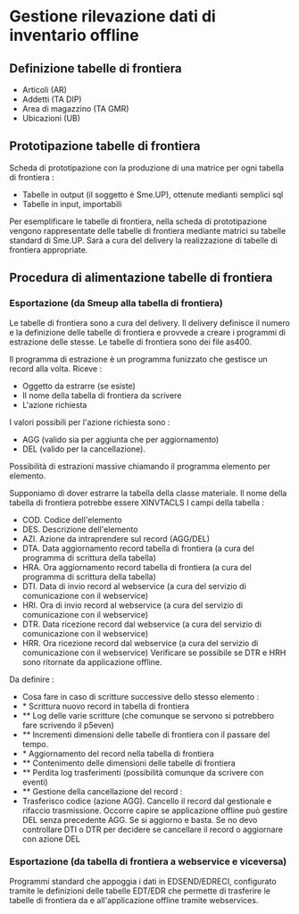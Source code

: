 # Gestione rilevazione dati di inventario offline

## Definizione tabelle di frontiera
-  Articoli (AR)
-  Addetti (TA DIP)
-  Area di magazzino (TA GMR)
-  Ubicazioni (UB)

## Prototipazione tabelle di frontiera
Scheda di prototipazione con la produzione di una matrice per ogni tabella di frontiera : 
-  Tabelle in output (il soggetto è Sme.UP), ottenute medianti semplici sql
-  Tabelle in input, importabili

Per esemplificare le tabelle di frontiera, nella scheda di prototipazione vengono rappresentate delle tabelle di frontiera mediante matrici su tabelle standard di Sme.UP. Sarà a cura del delivery la realizzazione di tabelle di frontiera appropriate.

## Procedura di alimentazione tabelle di frontiera

### Esportazione (da Smeup alla tabella di frontiera)
Le tabelle di frontiera sono a cura del delivery. Il delivery definisce il numero e la definizione delle tabelle di frontiera e provvede a creare i programmi di estrazione delle stesse. Le tabelle di frontiera sono dei file as400.

Il programma di estrazione è un programma funizzato che gestisce un record alla volta.
Riceve : 
- Oggetto da estrarre (se esiste)
-  Il nome della tabella di frontiera da scrivere
-  L'azione richiesta

I valori possibili per l'azione richiesta sono : 
-  AGG (valido sia per aggiunta che per aggiornamento)
-  DEL (valido per la cancellazione).

Possibilità di estrazioni massive chiamando il programma elemento per elemento.

Supponiamo di dover estrarre la tabella della classe materiale.
Il nome della tabella di frontiera potrebbe essere XINVTACLS
I campi della tabella : 
-  COD. Codice dell'elemento
-  DES. Descrizione dell'elemento
-  AZI. Azione da intraprendere sul record (AGG/DEL)
-  DTA. Data aggiornamento record tabella di frontiera (a cura del programma di scrittura della tabella)
-  HRA. Ora aggiornamento record tabella di frontiera (a cura del programma di scrittura della tabella)
-  DTI. Data di invio record al webservice (a cura del servizio di comunicazione con il webservice)
-  HRI. Ora di invio record al webservice (a cura del servizio di comunicazione con il webservice)
-  DTR. Data ricezione record dal webservice (a cura del servizio di comunicazione con il webservice)
-  HRR. Ora ricezione record dal webservice (a cura del servizio di comunicazione con il webservice)
Verificare se possibile se DTR e HRH sono ritornate da applicazione offline.

Da definire : 
-  Cosa fare in caso di scritture successive dello stesso elemento : 
- \* Scrittura nuovo record in tabella di frontiera
- \*\* Log delle varie scritture (che comunque se servono si potrebbero fare scrivendo il p5even)
- \*\* Incrementi dimensioni delle tabelle di frontiera con il passare del tempo.
- \* Aggiornamento del record nella tabella di frontiera
- \*\* Contenimento delle dimensioni delle tabelle di frontiera
- \*\* Perdita log trasferimenti (possibilità comunque da scrivere con eventi)
- \*\* Gestione della cancellazione del record : 
-  Trasferisco codice (azione AGG). Cancello il record dal gestionale e rifaccio trasmissione. Occorre capire se applicazione offline può gestire DEL senza precedente AGG. Se si aggiorno e basta. Se no devo controllare DTI o DTR per decidere se cancellare il record o aggiornare con azione DEL

### Esportazione (da tabella di frontiera a webservice e viceversa)
Programmi standard che appoggia i dati in EDSEND/EDRECI, configurato tramite le definizioni delle tabelle EDT/EDR che permette di trasferire le tabelle di frontiera da e all'applicazione offline tramite webservices.



